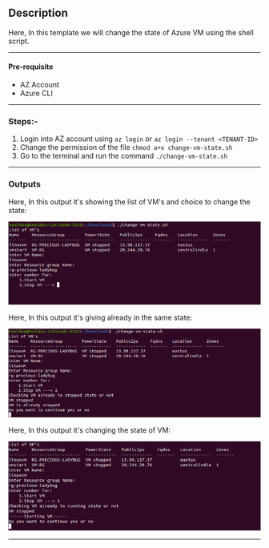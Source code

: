 ## Description

Here, In this template we will change the state of Azure VM using the shell script.

---

#### Pre-requisite

* AZ Account
* Azure CLI

---

### Steps:-
1. Login into AZ account using `az login` or `az login --tenant <TENANT-ID>`
2. Change the permission of the file `chmod a+x change-vm-state.sh`
3. Go to the terminal and run the command `./change-vm-state.sh`



---

### Outputs
Here, In this output it's showing the list of VM's and choice to change the state:

![image.png](assets/image.png)

Here, In this output it's giving already in the same state:

![image (1).png](assets/image%20%281%29.png)

Here, In this output it's changing the state of VM:

![image (2).png](assets/image%20%282%29.png)

---
